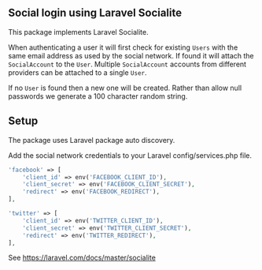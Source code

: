 ## Social login using Laravel Socialite

This package implements Laravel Socialite.

When authenticating a user it will first check for existing `Users` with the same email address as used by the social network. If found it will attach the `SocialAccount` to the `User`. Multiple `SocialAccount` accounts from different providers can be attached to a single `User`.

If no `User` is found then a new one will be created. Rather than allow null passwords we generate a 100 character random string.

## Setup
The package uses Laravel package auto discovery. 

Add the social network credentials to your Laravel config/services.php file. 

```php
'facebook' => [
	'client_id' => env('FACEBOOK_CLIENT_ID'),
	'client_secret' => env('FACEBOOK_CLIENT_SECRET'),
	'redirect' => env('FACEBOOK_REDIRECT'),
],

'twitter' => [
	'client_id' => env('TWITTER_CLIENT_ID'),
	'client_secret' => env('TWITTER_CLIENT_SECRET'),
	'redirect' => env('TWITTER_REDIRECT'),
],
```

See https://laravel.com/docs/master/socialite